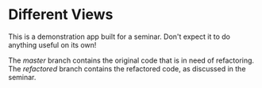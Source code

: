 # Different Views

This is a demonstration app built for a seminar. Don't expect it to do anything
useful on its own!

The *master* branch contains the original code that is in need of refactoring.
The *refactored* branch contains the refactored code, as discussed in the
seminar.

